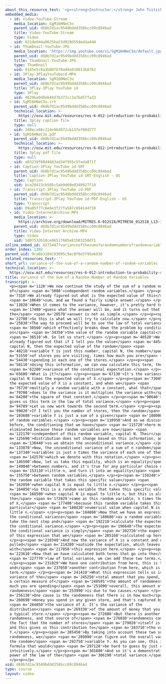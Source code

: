```yaml
---
about_this_resource_text: '<p><strong>Instructor:</strong> John Tsitsiklis</p>'
embedded_media:
  - id: Video-YouTube-Stream
    media_location: SgM16HNeC3o
    parent_uid: d68b7d1ac9549bddd358bcc09c8946ad
    title: Video-YouTube-Stream
    type: Video
    uid: 631de044a0625be23d929d55ded4a440
  - id: Thumbnail-YouTube-JPG
    media_location: 'https://img.youtube.com/vi/SgM16HNeC3o/default.jpg'
    parent_uid: d68b7d1ac9549bddd358bcc09c8946ad
    title: Thumbnail-YouTube-JPG
    type: Thumbnail
    uid: 6165e5c4a3b887b70a48a918013b8762
  - id: 3Play-3PlayYouTubeid-MP4
    media_location: SgM16HNeC3o
    parent_uid: d68b7d1ac9549bddd358bcc09c8946ad
    title: 3Play-3Play YouTube id
    type: 3Play
    uid: 4629ba0d0eb44d7b372cc3a7bd5ffa33
  - id: SgM16HNeC3o.srt
    parent_uid: d68b7d1ac9549bddd358bcc09c8946ad
    technical_location: >-
      https://ocw.mit.edu/resources/res-6-012-introduction-to-probability-spring-2018/part-i-the-fundamentals/variance-of-the-sum-of-a-random-number-of-random-variables/SgM16HNeC3o.srt
    title: 3play caption file
    type: null
    uid: 240eca08c224e964972cb137ef98d277
  - id: SgM16HNeC3o.pdf
    parent_uid: d68b7d1ac9549bddd358bcc09c8946ad
    technical_location: >-
      https://ocw.mit.edu/resources/res-6-012-introduction-to-probability-spring-2018/part-i-the-fundamentals/variance-of-the-sum-of-a-random-number-of-random-variables/SgM16HNeC3o.pdf
    title: 3play pdf file
    type: null
    uid: a03239f00d4683ad34f955c5feda871f
  - id: Caption-3Play YouTube id-SRT
    parent_uid: d68b7d1ac9549bddd358bcc09c8946ad
    title: Caption-3Play YouTube id-SRT-English - US
    type: Caption
    uid: bca20413cb505c5ab9d68e0340927f18
  - id: Transcript-3Play YouTube id-PDF
    parent_uid: d68b7d1ac9549bddd358bcc09c8946ad
    title: Transcript-3Play YouTube id-PDF-English - US
    type: Transcript
    uid: 09a05f77c6e8e3f27fa587c094144f38
  - id: Video-InternetArchive-MP4
    media_location: >-
      https://archive.org/download/MITRES.6-012S18/MITRES6_012S18_L13-11_300k.mp4
    parent_uid: d68b7d1ac9549bddd358bcc09c8946ad
    title: Video-Internet Archive-MP4
    type: Video
    uid: 5d07532618ce86517605e81503250d71
inline_embed_id: 82754477varianceofthesumofarandomnumberofrandomvariables48150469
order_index: 1302
parent_uid: 9ca6b310dc93095c9ac0f0e5f95e6930
related_resources_text: ''
short_url: variance-of-the-sum-of-a-random-number-of-random-variables
technical_location: >-
  https://ocw.mit.edu/resources/res-6-012-introduction-to-probability-spring-2018/part-i-the-fundamentals/variance-of-the-sum-of-a-random-number-of-random-variables
title: Variance of the Sum of a Random Number of Random Variables
transcript: >-
  <p><span m='1120'>We now continue the study of the sum of a random number
  of</span> <span m='5080'>independent random variables.</span> </p><p><span
  m='7310'>We already figured out what is the expected value of this</span>
  <span m='10640'>sum, and we found a fairly simple answer.</span> </p><p><span
  m='13820'>When it comes to the variance, however, it's pretty hard to</span>
  <span m='17480'>guess what the answer will be, and it turns out that
  the</span> <span m='20570'>answer is not as simple.</span> </p><p><span
  m='22700'>So this is what we will try to calculate now.</span> </p><p><span
  m='25830'>The way to proceed will be to use the law of total variance,</span>
  <span m='30560'>which effectively breaks down the problem by conditioning
  on</span> <span m='34350'>the value of the random variable capital</span>
  <span m='36510'>N. So let us start.</span> </p><p><span m='40520'>We have
  already figured out that if I tell you the value</span> <span m='44540'>of
  capital N, then the expected value of the random</span> <span
  m='48210'>variable Y is just this number, capital N, the number</span> <span
  m='51550'>of stores you are visiting, times how much you are</span> <span
  m='54430'>spending in each one of the stores.</span> </p><p><span
  m='58110'>Using this information, we can now calculate this term, the</span>
  <span m='62280'>variance of the conditional expectation.</span> </p><p><span
  m='65680'>What is it?</span> </p><p><span m='67130'>It's the variance of
  capital N times the expected value of X.</span> </p><p><span m='73045'>Now,
  the expected value of X is a constant, and when we</span> <span
  m='76720'>multiply a random variable with a constant, what that</span> <span
  m='79700'>does to the variance is it multiplies the variance with</span> <span
  m='84200'>the square of that constant.</span> </p><p><span m='90640'>And this
  gives us this term in the law of total variance.</span> </p><p><span
  m='94789'>Let us now work towards the second term.</span> </p><p><span
  m='99820'>If I tell you the number of stores, then the random</span> <span
  m='103680'>variable Y is just a sum of a given</span> <span m='108000'>number
  of random variables.</span> </p><p><span m='110950'>And as we discussed
  before, the conditioning that we have</span> <span m='115720'>here may be
  eliminated because these random variables are now</span> <span
  m='122170'>independent of this random variable, capital N. Their</span> <span
  m='125690'>distribution does not change based on this information, and</span>
  <span m='130440'>so we obtain the unconditional variance.</span> </p><p><span
  m='133870'>Now, the unconditional variance of a sum of n random</span> <span
  m='137340'>variables is just n times the variance of each one of them,</span>
  <span m='142570'>which we denote with this notation.</span> </p><p><span
  m='146500'>Now, let us take this equality, which is an equality</span> <span
  m='149040'>between numbers, and it's true for any particular choice of</span>
  <span m='153110'>little n, and turn it into an equality</span> <span
  m='155750'>between random variables.</span> </p><p><span m='158240'>This is
  the random variable that takes this specific value</span> <span
  m='162050'>when capital N is equal to little n.</span> </p><p><span
  m='164850'>So this is a random variable that takes this specific value</span>
  <span m='168500'>when capital N is equal to little n, but this is also
  the</span> <span m='172829'>same as this random variable, n times the variance
  of X,</span> <span m='177400'>because this random variable takes this
  particular</span> <span m='180430'>numerical value when capital N is equal to
  little n.</span> </p><p><span m='184860'>Now that we have an expression for
  the conditional variance</span> <span m='188680'>as a random variable, we can
  take the next step and</span> <span m='192210'>calculate the expected value of
  the conditional variance.</span> </p><p><span m='196640'>The expected value of
  the conditional variance is simply</span> <span m='202720'>the expected value
  of this expression that we</span> <span m='205160'>calculated up here.</span>
  </p><p><span m='210340'>And now the variance of X is a constant and can be
  pulled</span> <span m='214280'>outside the expectation, which leaves us
  with</span> <span m='217850'>this expression here.</span> </p><p><span
  m='223610'>Now that we have calculated both terms that go into the</span>
  <span m='227770'>law of total variance, we can add these two terms.</span>
  </p><p><span m='231829'>We have one contribution from here, this is this term,
  and</span> <span m='237050'>another contribution from here, which is this
  term.</span> </p><p><span m='241410'>What this expression tells us is that the
  variance of the</span> <span m='245250'>total amount that you spend, which is
  a certain measure of</span> <span m='248595'>the amount of randomness in how
  much you are spending</span> <span m='251090'>overall, this amount of
  randomness</span> <span m='253990'>is due to two causes.</span> </p><p><span
  m='256130'>One cause is the randomness that there is in how much</span> <span
  m='260690'>money you spend in any given store, and that's captured by</span>
  <span m='264850'>the variance of X. It's the variance of the
  distribution</span> <span m='269330'>of the amount of money that you spend in
  a typical store.</span> </p><p><span m='272880'>But there is another source of
  randomness, and that source of</span> <span m='276030'>randomness comes from
  the fact that the number of stores</span> <span m='279020'>itself is random,
  and this gives us this contribution to</span> <span m='283710'>the variance of
  Y.</span> </p><p><span m='285450'>By taking into account these two sources of
  randomness, we</span> <span m='289890'>can figure out the overall variance of
  the random</span> <span m='292750'>variable Y. As you can see, this is a
  formula that would</span> <span m='297120'>be hard to guess by just reasoning
  intuitively.</span> </p><p><span m='301880'>And so it's a demonstration of the
  power of the law of the</span> <span m='306190'>total variance.</span>
  </p><p></p>
uid: d68b7d1ac9549bddd358bcc09c8946ad
type: course
layout: video
---
```

